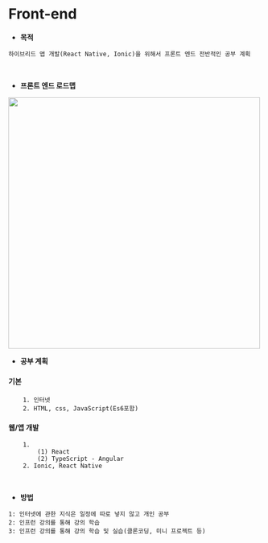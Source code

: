 # Front-end 
- **목적**
```
하이브리드 앱 개발(React Native, Ionic)을 위해서 프론트 엔드 전반적인 공부 계획
```
<br/>

- **프론트 엔드 로드맵**
<img src="https://user-images.githubusercontent.com/52240990/108315489-d5f27280-71fe-11eb-923d-83ee92ead1cd.png" width="500">

- **공부 계획**

 #### 기본
```
	1. 인터넷
	2. HTML, css, JavaScript(Es6포함)
```
 #### 웹/앱 개발
```
	1. 
		(1) React
		(2) TypeScript - Angular
	2. Ionic, React Native
```
<br/>

- **방법** 
```
1: 인터넷에 관한 지식은 일정에 따로 넣지 않고 개인 공부
2: 인프런 강의를 통해 강의 학습
3: 인프런 강의를 통해 강의 학습 및 실습(클론코딩, 미니 프로젝트 등)
```
